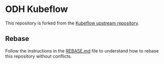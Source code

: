 # ODH Kubeflow

This repository is forked from the [Kubeflow upstream
repository](https://github.com/kubeflow/kubeflow).

## Rebase

Follow the instructions in the [REBASE.md](./REBASE.md) file to understand how
to rebase this repository without conflicts.
